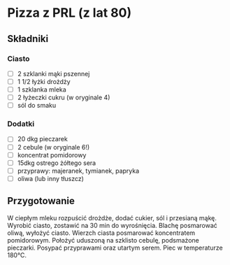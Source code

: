 # Pizza z PRL (z lat 80)

## Składniki

### Ciasto

* [ ] 2 szklanki mąki pszennej
* [ ] 1 1/2 łyżki drożdży
* [ ] 1 szklanka mleka
* [ ] 2 łyżeczki cukru (w oryginale 4)
* [ ] sól do smaku

### Dodatki

* [ ] 20 dkg pieczarek
* [ ] 2 cebule (w oryginale 6!)
* [ ] koncentrat pomidorowy
* [ ] 15dkg ostrego żółtego sera
* [ ] przyprawy: majeranek, tymianek, papryka
* [ ] oliwa (lub inny tłuszcz)

## Przygotowanie

W ciepłym mleku rozpuścić drożdże, dodać cukier, sól i przesianą mąkę. Wyrobić ciasto, zostawić na 30 min do wyrośnięcia. Blachę posmarować oliwą, wyłożyć ciasto. Wierzch ciasta posmarować koncentratem pomidorowym. Położyć uduszoną na szklisto cebulę, podsmażone pieczarki. Posypać przyprawami oraz utartym serem. Piec w temperaturze 180°C.

